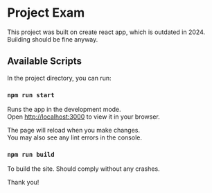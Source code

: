 # Project Exam

This project was built on create react app, which is outdated in 2024. Building should be fine anyway.

## Available Scripts

In the project directory, you can run:

### `npm run start`

Runs the app in the development mode.\
Open [http://localhost:3000](http://localhost:3000) to view it in your browser.

The page will reload when you make changes.\
You may also see any lint errors in the console.

### `npm run build`

To build the site. Should comply without any crashes.

Thank you!